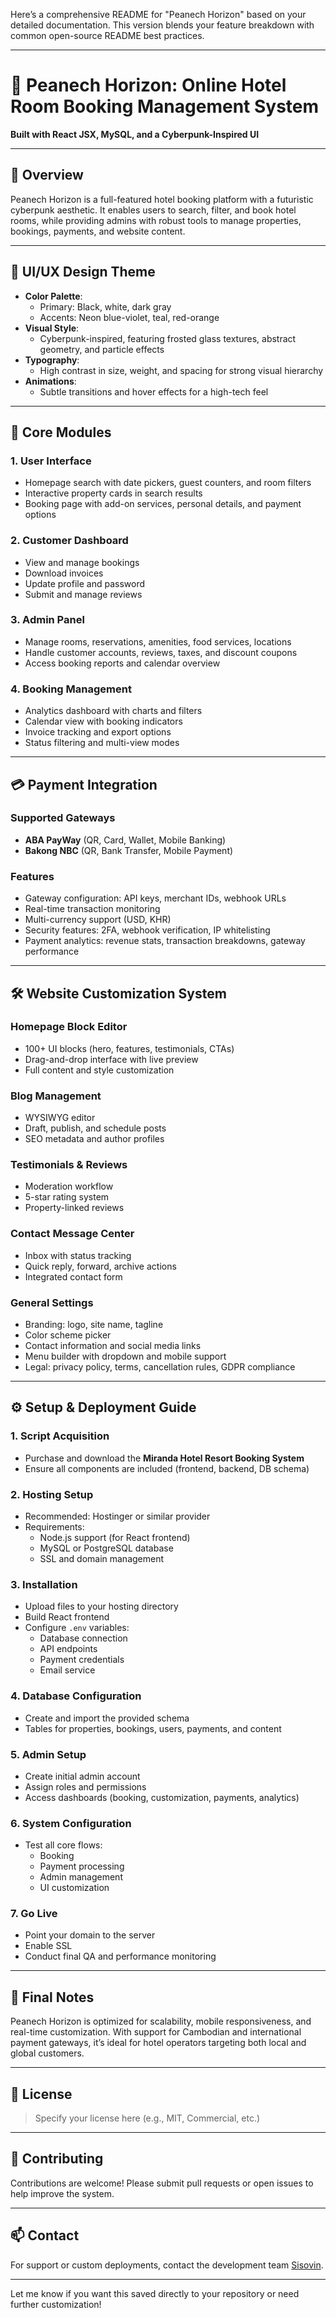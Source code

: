 Here’s a comprehensive README for "Peanech Horizon" based on your detailed documentation. This version blends your feature breakdown with common open-source README best practices.

---

# 🏨 Peanech Horizon: Online Hotel Room Booking Management System

**Built with React JSX, MySQL, and a Cyberpunk-Inspired UI**

---

## 📌 Overview

Peanech Horizon is a full-featured hotel booking platform with a futuristic cyberpunk aesthetic. It enables users to search, filter, and book hotel rooms, while providing admins with robust tools to manage properties, bookings, payments, and website content.

---

## 🎨 UI/UX Design Theme

- **Color Palette**:  
  - Primary: Black, white, dark gray  
  - Accents: Neon blue-violet, teal, red-orange  
- **Visual Style**:  
  - Cyberpunk-inspired, featuring frosted glass textures, abstract geometry, and particle effects  
- **Typography**:  
  - High contrast in size, weight, and spacing for strong visual hierarchy  
- **Animations**:  
  - Subtle transitions and hover effects for a high-tech feel  

---

## 🧭 Core Modules

### 1. User Interface

- Homepage search with date pickers, guest counters, and room filters
- Interactive property cards in search results
- Booking page with add-on services, personal details, and payment options

### 2. Customer Dashboard

- View and manage bookings
- Download invoices
- Update profile and password
- Submit and manage reviews

### 3. Admin Panel

- Manage rooms, reservations, amenities, food services, locations
- Handle customer accounts, reviews, taxes, and discount coupons
- Access booking reports and calendar overview

### 4. Booking Management

- Analytics dashboard with charts and filters
- Calendar view with booking indicators
- Invoice tracking and export options
- Status filtering and multi-view modes

---

## 💳 Payment Integration

### Supported Gateways

- **ABA PayWay** (QR, Card, Wallet, Mobile Banking)  
- **Bakong NBC** (QR, Bank Transfer, Mobile Payment)  

### Features

- Gateway configuration: API keys, merchant IDs, webhook URLs
- Real-time transaction monitoring
- Multi-currency support (USD, KHR)
- Security features: 2FA, webhook verification, IP whitelisting
- Payment analytics: revenue stats, transaction breakdowns, gateway performance

---

## 🛠 Website Customization System

### Homepage Block Editor

- 100+ UI blocks (hero, features, testimonials, CTAs)
- Drag-and-drop interface with live preview
- Full content and style customization

### Blog Management

- WYSIWYG editor
- Draft, publish, and schedule posts
- SEO metadata and author profiles

### Testimonials & Reviews

- Moderation workflow
- 5-star rating system
- Property-linked reviews

### Contact Message Center

- Inbox with status tracking
- Quick reply, forward, archive actions
- Integrated contact form

### General Settings

- Branding: logo, site name, tagline
- Color scheme picker
- Contact information and social media links
- Menu builder with dropdown and mobile support
- Legal: privacy policy, terms, cancellation rules, GDPR compliance

---

## ⚙️ Setup & Deployment Guide

### 1. Script Acquisition

- Purchase and download the **Miranda Hotel Resort Booking System**
- Ensure all components are included (frontend, backend, DB schema)

### 2. Hosting Setup

- Recommended: Hostinger or similar provider
- Requirements:
  - Node.js support (for React frontend)
  - MySQL or PostgreSQL database
  - SSL and domain management

### 3. Installation

- Upload files to your hosting directory
- Build React frontend
- Configure `.env` variables:
  - Database connection
  - API endpoints
  - Payment credentials
  - Email service

### 4. Database Configuration

- Create and import the provided schema
- Tables for properties, bookings, users, payments, and content

### 5. Admin Setup

- Create initial admin account
- Assign roles and permissions
- Access dashboards (booking, customization, payments, analytics)

### 6. System Configuration

- Test all core flows:
  - Booking
  - Payment processing
  - Admin management
  - UI customization

### 7. Go Live

- Point your domain to the server
- Enable SSL
- Conduct final QA and performance monitoring

---

## 🚀 Final Notes

Peanech Horizon is optimized for scalability, mobile responsiveness, and real-time customization. With support for Cambodian and international payment gateways, it’s ideal for hotel operators targeting both local and global customers.

---

## 📄 License

> Specify your license here (e.g., MIT, Commercial, etc.)

---

## 🤝 Contributing

Contributions are welcome! Please submit pull requests or open issues to help improve the system.

---

## 📫 Contact

For support or custom deployments, contact the development team [Sisovin](mailto:sisovin@outlook.com).

---

Let me know if you want this saved directly to your repository or need further customization!
